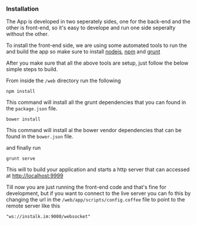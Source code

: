 ### Installation

The App is developed in two seperately sides, one for the back-end and the other is front-end, so it's easy to develope and run one side seperalty without the other.

To install the front-end side, we are using some automated tools to run the and build the app so make sure to install [nodejs](http://nodejs.org/), [npm](https://www.npmjs.org/) and [grunt](http://gruntjs.com/getting-started)

After you make sure that all the above tools are setup, just follow the below simple steps to build.

From inside the `/web` directory run the following

```
npm install
```

This command will install all the grunt dependencies that you can found in the `package.json` file.

```
bower install
```

This command will install al the bower vendor dependencies that can be found in the `bower.json` file.

and finally run

```
grunt serve
``` 

This will to build your application and starts a http server that can accessed at [http://localhost:9999](http://localhost:9999)

Till now you are just running the front-end code and that's fine for development, but if you want to connect to the live server you can fo this by changing the url in the `/web/app/scripts/config.coffee` file to point to the remote server like this

```
"ws://instalk.im:9000/websocket"
```
